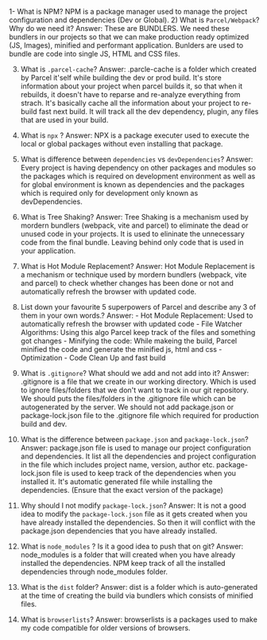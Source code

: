 1- What is NPM?
   NPM is a package manager used to manage the project configuration and dependencies (Dev or Global).
2) What is `Parcel/Webpack`? Why do we need it?
Answer: These are BUNDLERS. We need these bundlers in our projects so that we can make production ready optimized (JS, Images), 
        minified and performant application. Bunlders are used to bundle are code into single JS, HTML and CSS files.

3) What is `.parcel-cache`?
Answer: .parcle-cache is a folder which created by Parcel it'self while building the dev or prod build. It's store information
        about your project when parcel builds it, so that when it rebuilds, it doesn't have to reparse and re-analyze everything
        from strach. It's basically cache all the information about your project to re-build fast next build. It will track all
        the dev dependency, plugin, any files that are used in your build.

4) What is `npx` ?
Answer: NPX is a package executer used to execute the local or global packages without even installing that package.

5) What is difference between `dependencies` vs `devDependencies`?
Answer: Every project is having dependency on other packages and modules so the packages which is required on development environment
        as well as for global environment is known as dependencies and the packages which is required only for development only known
        as devDependencies.

6) What is Tree Shaking?
Answer: Tree Shaking is a mechanism used by mordern bundlers (webpack, vite and parcel) to eliminate the dead or unused code
        in your projects. It is used to elininate the unnecessary code from the final bundle. Leaving behind only code that is
        used in your application.

7) What is Hot Module Replacement?
Answer: Hot Module Replacement is a mechanism or technique used by mordern bundlers (webpack, vite and parcel) to check whether changes 
        has been done or not and automatically refresh the browser with updated code.

8) List down your favourite 5 superpowers of Parcel and describe any 3 of them in your own words.?
Answer: - Hot Module Replacement: Used to automatically refresh the browser with updated code
        - File Watcher Algorithms: Using this algo Parcel keep track of the files and something got changes 
        - Minifying the code: While makeing the build, Parcel minified the code and generate the minified js, html and css
        - Optimization
        - Code Clean Up and fast build

9) What is `.gitignore`? What should we add and not add into it?
Answer: .gitignore is a file that we create in our working directory. Which is used to ignore files/folders that we don't want to
        track in our git repository. We should puts the files/folders in the .gitignore file which can be autogenerated by the server.
        We should not add package.json or package-lock.json file to the .gitignore file which required for production build and dev.

10) What is the difference between `package.json` and `package-lock.json`?
Answer: package.json file is used to manage our project configuration and dependencies. It list all the dependencies and project
        configuration in the file which includes project name, version, author etc.
        package-lock.json file is used to keep track of the dependencies when you installed it. It's automatic generated file while
        installing the dependencies. (Ensure that the exact version of the package)

11) Why should I not modify `package-lock.json`?
Answer: It is not a good idea to modify the `package-lock.json` file as it gets created when you have already installed the dependencies.
         So then it will conflict with the package.json dependencies that you have already installed.

12) What is `node_modules` ? Is it a good idea to push that on git?
Answer: node_modules is a folder that will created when you have already installed the dependencies. NPM keep track of all the
        installed dependencies through node_modules folder.

13) What is the `dist` folder?
Answer: dist is a folder which is auto-generated at the time of creating the build via bundlers which consists of minified files.

14) What is `browserlists`?
Answer: browserlists is a packages used to make my code compatible for older versions of browsers.   